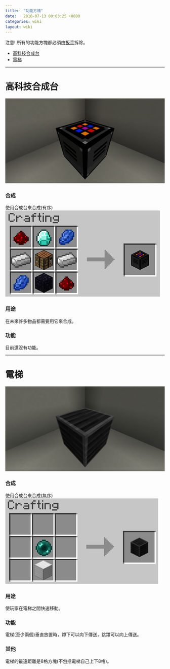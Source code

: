```yaml
---
title:  "功能方塊"
date:   2018-07-13 00:03:25 +0800
categories: wiki
layout: wiki
---
```


注意! 所有的功能方塊都必須由[扳手](/wiki/tools.html)拆除。

* [高科技合成台](#高科技合成台)
* [電梯](#電梯)

*****
# 高科技合成台
![](/assets/img/wiki/ht-ct/overview.png)
### 合成
使用合成台來合成(有序)
![](/assets/img/wiki/ht-ct/recipe.png)
### 用途
在未來許多物品都需要用它來合成。
### 功能
目前還沒有功能。

*****
# 電梯
![](/assets/img/wiki/elevator/overview.png)
### 合成
使用合成台來合成(無序)
![](/assets/img/wiki/elevator/recipe.png)
### 用途
使玩家在電梯之間快速移動。
### 功能
電梯(至少兩個)垂直放置時，蹲下可以向下傳送，跳躍可以向上傳送。
### 其他
電梯的最遠距離是8格方塊(不包括電梯自己上下8格)。